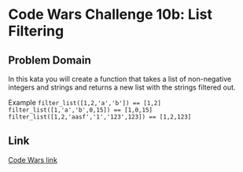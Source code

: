 # Code Wars Challenge 10b: List Filtering

## Problem Domain
In this kata you will create a function that takes a list of non-negative integers and strings and returns a new list with the strings filtered out.

Example
`filter_list([1,2,'a','b']) == [1,2]`
`filter_list([1,'a','b',0,15]) == [1,0,15]`
`filter_list([1,2,'aasf','1','123',123]) == [1,2,123]`

## Link
[Code Wars link](https://www.codewars.com/kata/list-filtering/train/javascript)